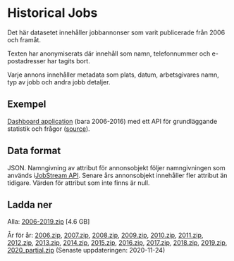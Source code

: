 # Historical Jobs

Det här datasetet innehåller jobbannonser som varit publicerade från 2006 och framåt.

Texten har anonymiserats där innehåll som namn, telefonnummer och e-postadresser har tagits bort.

 Varje annons innehåller metadata som plats, datum, arbetsgivares namn, typ av jobb och andra jobb detaljer.

## Exempel
[Dashboard application](http://historik.azurewebsites.net/) (bara 2006-2016) med ett API för grundläggande statistik och frågor ([source](https://github.com/simonbe/afhistorik)).

## Data format
JSON. Namngivning av attribut för annonsobjekt följer namngivningen som används i[JobStream API](https://jobtechdev.se/docs/apis/jobstream/). 
Senare års annonsobjekt innehåller fler attribut än tidigare. Värden för attribut som inte finns är null.

## Ladda ner

Alla: [2006-2019.zip](https://simonbe.blob.core.windows.net/afhistorik/pb2006_2019.zip) [4.6 GB]

År för år: [2006.zip](https://minio.arbetsformedlingen.se/historiska-annonser/2006.zip), [2007.zip](https://minio.arbetsformedlingen.se/historiska-annonser/2007.zip), [2008.zip](https://minio.arbetsformedlingen.se/historiska-annonser/2008.zip), [2009.zip](https://minio.arbetsformedlingen.se/historiska-annonser/2009.zip), [2010.zip](https://minio.arbetsformedlingen.se/historiska-annonser/2010.zip), [2011.zip](https://minio.arbetsformedlingen.se/historiska-annonser/2011.zip), [2012.zip](https://minio.arbetsformedlingen.se/historiska-annonser/2012.zip), [2013.zip](https://minio.arbetsformedlingen.se/historiska-annonser/2013.zip), [2014.zip](https://minio.arbetsformedlingen.se/historiska-annonser/2014.zip), [2015.zip](https://minio.arbetsformedlingen.se/historiska-annonser/2015.zip), [2016.zip](https://minio.arbetsformedlingen.se/historiska-annonser/2016.zip), [2017.zip](https://minio.arbetsformedlingen.se/historiska-annonser/2017.zip), [2018.zip](https://minio.arbetsformedlingen.se/historiska-annonser/2018.zip), [2019.zip](https://minio.arbetsformedlingen.se/historiska-annonser/2019.zip), [2020_partial.zip](https://minio.arbetsformedlingen.se/historiska-annonser/2020_partial.zip) (Senaste uppdateringen: 2020-11-24)

